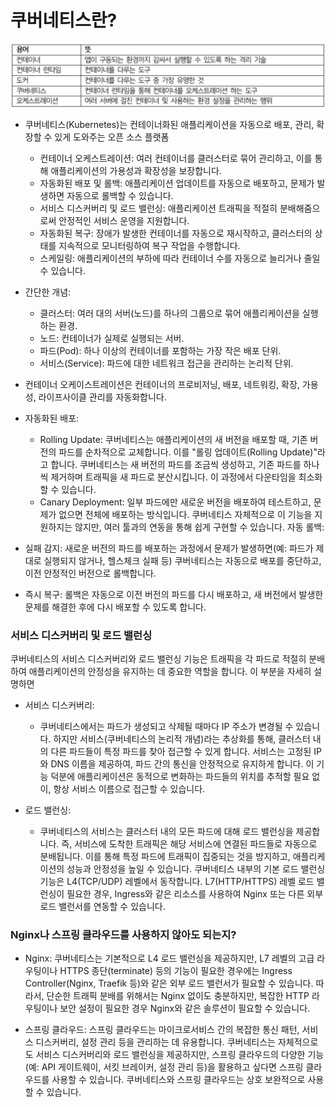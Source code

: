 
# 쿠버네티스란?

![image-3.png](./image-3.png)

- 쿠버네티스(Kubernetes)는 컨테이너화된 애플리케이션을 자동으로 배포, 관리, 확장할 수 있게 도와주는 오픈 소스 플랫폼
    - 컨테이너 오케스트레이션: 여러 컨테이너를 클러스터로 묶어 관리하고, 이를 통해 애플리케이션의 가용성과 확장성을 보장합니다.
    - 자동화된 배포 및 롤백: 애플리케이션 업데이트를 자동으로 배포하고, 문제가 발생하면 자동으로 롤백할 수 있습니다.
    - 서비스 디스커버리 및 로드 밸런싱: 애플리케이션 트래픽을 적절히 분배해줌으로써 안정적인 서비스 운영을 지원합니다.
    - 자동화된 복구: 장애가 발생한 컨테이너를 자동으로 재시작하고, 클러스터의 상태를 지속적으로 모니터링하여 복구 작업을 수행합니다.
    - 스케일링: 애플리케이션의 부하에 따라 컨테이너 수를 자동으로 늘리거나 줄일 수 있습니다.


- 간단한 개념:
    - 클러스터: 여러 대의 서버(노드)를 하나의 그룹으로 묶어 애플리케이션을 실행하는 환경.
    - 노드: 컨테이너가 실제로 실행되는 서버.
    - 파드(Pod): 하나 이상의 컨테이너를 포함하는 가장 작은 배포 단위.
    - 서비스(Service): 파드에 대한 네트워크 접근을 관리하는 논리적 단위.


- 컨테이너 오케이스트레이션은 컨테이너의 프로비저닝, 배포, 네트워킹, 확장, 가용성, 라이프사이클 관리를 자동화합니다. 


- 자동화된 배포:

    - Rolling Update: 쿠버네티스는 애플리케이션의 새 버전을 배포할 때, 기존 버전의 파드를 순차적으로 교체합니다. 이를 "롤링 업데이트(Rolling Update)"라고 합니다. 쿠버네티스는 새 버전의 파드를 조금씩 생성하고, 기존 파드를 하나씩 제거하며 트래픽을 새 파드로 분산시킵니다. 이 과정에서 다운타임을 최소화할 수 있습니다.
    - Canary Deployment: 일부 파드에만 새로운 버전을 배포하여 테스트하고, 문제가 없으면 전체에 배포하는 방식입니다. 쿠버네티스 자체적으로 이 기능을 지원하지는 않지만, 여러 툴과의 연동을 통해 쉽게 구현할 수 있습니다.
자동 롤백:

- 실패 감지: 새로운 버전의 파드를 배포하는 과정에서 문제가 발생하면(예: 파드가 제대로 실행되지 않거나, 헬스체크 실패 등) 쿠버네티스는 자동으로 배포를 중단하고, 이전 안정적인 버전으로 롤백합니다.
- 즉시 복구: 롤백은 자동으로 이전 버전의 파드를 다시 배포하고, 새 버전에서 발생한 문제를 해결한 후에 다시 배포할 수 있도록 합니다.



### 서비스 디스커버리 및 로드 밸런싱
쿠버네티스의 서비스 디스커버리와 로드 밸런싱 기능은 트래픽을 각 파드로 적절히 분배하여 애플리케이션의 안정성을 유지하는 데 중요한 역할을 합니다. 이 부분을 자세히 설명하면

- 서비스 디스커버리:

    - 쿠버네티스에서는 파드가 생성되고 삭제될 때마다 IP 주소가 변경될 수 있습니다. 하지만 서비스(쿠버네티스의 논리적 개념)라는 추상화를 통해, 클러스터 내의 다른 파드들이 특정 파드를 찾아 접근할 수 있게 합니다. 서비스는 고정된 IP와 DNS 이름을 제공하여, 파드 간의 통신을 안정적으로 유지하게 합니다.
이 기능 덕분에 애플리케이션은 동적으로 변화하는 파드들의 위치를 추적할 필요 없이, 항상 서비스 이름으로 접근할 수 있습니다.
- 로드 밸런싱:

    - 쿠버네티스의 서비스는 클러스터 내의 모든 파드에 대해 로드 밸런싱을 제공합니다. 즉, 서비스에 도착한 트래픽은 해당 서비스에 연결된 파드들로 자동으로 분배됩니다. 이를 통해 특정 파드에 트래픽이 집중되는 것을 방지하고, 애플리케이션의 성능과 안정성을 높일 수 있습니다.
쿠버네티스 내부의 기본 로드 밸런싱 기능은 L4(TCP/UDP) 레벨에서 동작합니다. L7(HTTP/HTTPS) 레벨 로드 밸런싱이 필요한 경우, Ingress와 같은 리소스를 사용하여 Nginx 또는 다른 외부 로드 밸런서를 연동할 수 있습니다.

### Nginx나 스프링 클라우드를 사용하지 않아도 되는지?

- Nginx: 쿠버네티스는 기본적으로 L4 로드 밸런싱을 제공하지만, L7 레벨의 고급 라우팅이나 HTTPS 종단(terminate) 등의 기능이 필요한 경우에는 Ingress Controller(Nginx, Traefik 등)와 같은 외부 로드 밸런서가 필요할 수 있습니다. 따라서, 단순한 트래픽 분배를 위해서는 Nginx 없이도 충분하지만, 복잡한 HTTP 라우팅이나 보안 설정이 필요한 경우 Nginx와 같은 솔루션이 필요할 수 있습니다.

- 스프링 클라우드: 스프링 클라우드는 마이크로서비스 간의 복잡한 통신 패턴, 서비스 디스커버리, 설정 관리 등을 관리하는 데 유용합니다. 쿠버네티스는 자체적으로도 서비스 디스커버리와 로드 밸런싱을 제공하지만, 스프링 클라우드의 다양한 기능(예: API 게이트웨이, 서킷 브레이커, 설정 관리 등)을 활용하고 싶다면 스프링 클라우드를 사용할 수 있습니다. 쿠버네티스와 스프링 클라우드는 상호 보완적으로 사용할 수 있습니다.
